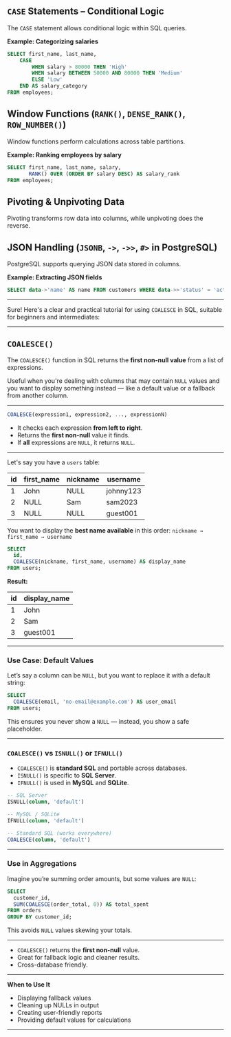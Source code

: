 
## **`CASE` Statements – Conditional Logic**
The `CASE` statement allows conditional logic within SQL queries.

**Example: Categorizing salaries**
```sql
SELECT first_name, last_name,
    CASE
        WHEN salary > 80000 THEN 'High'
        WHEN salary BETWEEN 50000 AND 80000 THEN 'Medium'
        ELSE 'Low'
    END AS salary_category
FROM employees;
```

## **Window Functions (`RANK()`, `DENSE_RANK()`, `ROW_NUMBER()`)**
Window functions perform calculations across table partitions.

**Example: Ranking employees by salary**
```sql
SELECT first_name, last_name, salary,
       RANK() OVER (ORDER BY salary DESC) AS salary_rank
FROM employees;
```

## **Pivoting & Unpivoting Data**
Pivoting transforms row data into columns, while unpivoting does the reverse.

## **JSON Handling (`JSONB`, `->`, `->>`, `#>` in PostgreSQL)**
PostgreSQL supports querying JSON data stored in columns.

**Example: Extracting JSON fields**
```sql
SELECT data->'name' AS name FROM customers WHERE data->>'status' = 'active';
```

---
Sure! Here's a clear and practical tutorial for using `COALESCE` in SQL, suitable for beginners and intermediates:

---

## `COALESCE()`

The `COALESCE()` function in SQL returns the **first non-null value** from a list of expressions.

Useful when you're dealing with columns that may contain `NULL` values and you want to display something instead — like a default value or a fallback from another column.

---

```sql
COALESCE(expression1, expression2, ..., expressionN)
```

- It checks each expression **from left to right**.
- Returns the **first non-null** value it finds.
- If **all** expressions are `NULL`, it returns `NULL`.

---

Let's say you have a `users` table:

| id | first_name | nickname | username   |
|----|------------|----------|------------|
| 1  | John       | NULL     | johnny123  |
| 2  | NULL       | Sam      | sam2023    |
| 3  | NULL       | NULL     | guest001   |

You want to display the **best name available** in this order:
`nickname → first_name → username`

```sql
SELECT 
  id,
  COALESCE(nickname, first_name, username) AS display_name
FROM users;
```

**Result:**

| id | display_name |
|----|--------------|
| 1  | John         |
| 2  | Sam          |
| 3  | guest001     |

---

### Use Case: Default Values

Let’s say a column can be `NULL`, but you want to replace it with a default string:

```sql
SELECT 
  COALESCE(email, 'no-email@example.com') AS user_email
FROM users;
```

This ensures you never show a `NULL` — instead, you show a safe placeholder.

---

### `COALESCE()` vs `ISNULL()` or `IFNULL()`

- `COALESCE()` is **standard SQL** and portable across databases.
- `ISNULL()` is specific to **SQL Server**.
- `IFNULL()` is used in **MySQL** and **SQLite**.

```sql
-- SQL Server
ISNULL(column, 'default')

-- MySQL / SQLite
IFNULL(column, 'default')

-- Standard SQL (works everywhere)
COALESCE(column, 'default')
```

---

### Use in Aggregations

Imagine you’re summing order amounts, but some values are `NULL`:

```sql
SELECT 
  customer_id,
  SUM(COALESCE(order_total, 0)) AS total_spent
FROM orders
GROUP BY customer_id;
```

This avoids `NULL` values skewing your totals.

---

- `COALESCE()` returns the **first non-null** value.
- Great for fallback logic and cleaner results.
- Cross-database friendly.

---

**When to Use It**

- Displaying fallback values
- Cleaning up NULLs in output
- Creating user-friendly reports
- Providing default values for calculations

---
